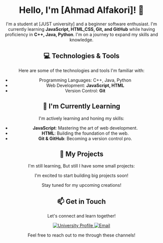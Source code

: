 <h1 align="center">Hello, I'm [Ahmad Alfakori]! 👋</h1>

<p align="center">I'm a student at [JUST university] and a beginner software enthusiast. I'm currently learning <strong>JavaScript, HTML,CSS, Git, and GitHub</strong> while having proficiency in <strong>C++, Java, Python</strong>. I'm on a journey to expand my skills and knowledge.</p>

<h2 align="center">💻 Technologies & Tools</h2>

<p align="center">Here are some of the technologies and tools I'm familiar with:</p>

<ul align="center">
  <li>Programming Languages: C++, Java, Python</li>
  <li>Web Development: <strong>JavaScript, HTML</strong></li>
  <li>Version Control: <strong>Git</strong></li>
</ul>

<h2 align="center">🌱 I'm Currently Learning</h2>

<p align="center">I'm actively learning and honing my skills:</p>

<ul align="center">
  <li><strong>JavaScript</strong>: Mastering the art of web development.</li>
  <li><strong>HTML</strong>: Building the foundation of the web.</li>
  <li><strong>Git & GitHub</strong>: Becoming a version control pro.</li>
</ul>

<h2 align="center">🚀 My Projects</h2>
<p align="center">I'm still learning, But still I have some small projects:</p>


<p align="center">I'm excited to start building big projects soon!</p>

<p align="center">Stay tuned for my upcoming creations!</p>

<h2 align="center">📫 Get in Touch</h2>

<p align="center">Let's connect and learn together!</p>

<p align="center">
  <a href="[https://www.just.edu.jo/Pages/Default.aspx]">
    <img src="https://img.shields.io/badge/University-Profile-blue?style=for-the-badge" alt="University Profile">
  </a>
  <a href="mailto:[ahmadjkff1@gmail.com]">
    <img src="https://img.shields.io/badge/Email-Contact-red?style=for-the-badge&logo=gmail" alt="Email">
  </a>
</p>

<p align="center">Feel free to reach out to me through these channels!</p>

